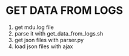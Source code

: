 # GET DATA FROM LOGS
1. get mdu.log file
2. parse it with get_data_from_logs.sh
3. get json files with parser.py
4. load json files with ajax
